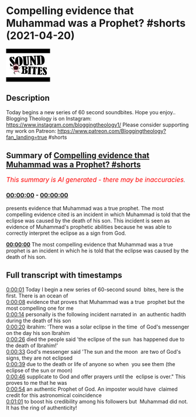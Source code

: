 # Compelling evidence that Muhammad was a Prophet? #shorts (2021-04-20)

![alt Compelling evidence that Muhammad was a Prophet? #shorts](vtxDK8NlX9M.jpg "Compelling evidence that Muhammad was a Prophet? #shorts")

## Description

Today begins a new series of 60 second soundbites. Hope you enjoy..
Blogging Theology is on Instagram: https://www.instagram.com/bloggingtheology1/
Please consider supporting my work on Patreon: https://www.patreon.com/Bloggingtheology?fan_landing=true
#shorts

## Summary of [Compelling evidence that Muhammad was a Prophet? #shorts](https://www.youtube.com/watch?v=vtxDK8NlX9M)


*<span style="color:red; font-size:125%">This summary is AI generated - there may be inaccuracies</span>. [](/)*

### [00:00:00](https://www.youtube.com/watch?v=vtxDK8NlX9M&t=0) - [00:00:00](https://www.youtube.com/watch?v=vtxDK8NlX9M&t=0)

presents evidence that Muhammad was a true prophet. The most compelling evidence cited is an incident in which Muhammad is told that the eclipse was caused by the death of his son. This incident is seen as evidence of Muhammad's prophetic abilities because he was able to correctly interpret the eclipse as a sign from God.

**[00:00:00](https://www.youtube.com/watch?v=vtxDK8NlX9M&t=0)** The most compelling evidence that Muhammad was a true prophet is an incident in which he is told that the eclipse was caused by the death of his son.

## Full transcript with timestamps

[0:00:01](https://youtu.be/vtxDK8NlX9M?t=1) Today I begin a new series of 60-second sound 
bites, here is the first. There is an ocean of    
[0:00:08](https://youtu.be/vtxDK8NlX9M?t=8) evidence that proves that Muhammad was a true 
prophet but the most compelling one for me    
[0:00:14](https://youtu.be/vtxDK8NlX9M?t=14) personally is the following incident narrated in 
an authentic hadith during the death of his son    
[0:00:20](https://youtu.be/vtxDK8NlX9M?t=20) ibrahim: 'There was a solar eclipse in the time 
of God's messenger on the day his son Ibrahim    
[0:00:26](https://youtu.be/vtxDK8NlX9M?t=26) died the people said 'the eclipse of the sun 
has happened due to the death of Ibrahim!'    
[0:00:33](https://youtu.be/vtxDK8NlX9M?t=33) God's messenger said 'The sun and the moon 
are two of God's signs, they are not eclipsed    
[0:00:39](https://youtu.be/vtxDK8NlX9M?t=39) due to the death or life of anyone so when 
you see them (the eclipse of the sun or moon)    
[0:00:46](https://youtu.be/vtxDK8NlX9M?t=46) supplicate to God and offer prayers until the 
eclipse is over." This proves to me that he was    
[0:00:54](https://youtu.be/vtxDK8NlX9M?t=54) an authentic Prophet of God. An imposter would have 
claimed credit for this astronomical coincidence    
[0:01:01](https://youtu.be/vtxDK8NlX9M?t=61) to boost his credibility among his followers but 
Muhammad did not. It has the ring of authenticity!  
